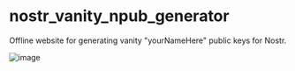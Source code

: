 # nostr_vanity_npub_generator
Offline website for generating vanity "yourNameHere" public keys for Nostr.

![image](https://user-images.githubusercontent.com/12129459/224089551-ed20ca34-a3cb-4716-9e50-4b8559527521.png)
